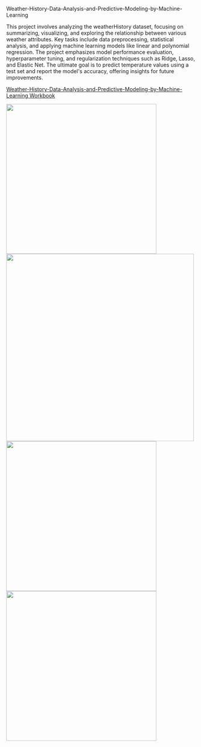 Weather-History-Data-Analysis-and-Predictive-Modeling-by-Machine-Learning

This project involves analyzing the weatherHistory dataset, focusing on summarizing, visualizing, and exploring the relationship between various weather attributes. Key tasks include data preprocessing, statistical analysis, and applying machine learning models like linear and polynomial regression. The project emphasizes model performance evaluation, hyperparameter tuning, and regularization techniques such as Ridge, Lasso, and Elastic Net. The ultimate goal is to predict temperature values using a test set and report the model's accuracy, offering insights for future improvements.


<a href='https://github.com/1adityakadam/Weather-History-Data-Analysis-and-Predictive-Modeling/blob/main/weatherhistory_hw2.ipynb'>
  
  Weather-History-Data-Analysis-and-Predictive-Modeling-by-Machine-Learning Workbook

<img width=400 src='https://github.com/user-attachments/assets/3c98b3dd-01e5-4943-add2-1c8ca4e13e6e'>

<img width=500 src='https://github.com/user-attachments/assets/be327378-8489-4982-baf6-076bf79defa1'>
<img width=400 src='https://github.com/user-attachments/assets/1308ad66-a47e-4e5e-bc48-5aa7c2b90dff'>

<img width=400 src='https://github.com/user-attachments/assets/d5b23a83-9f15-4da0-8bda-a10bca1179f9'> 
</a>
